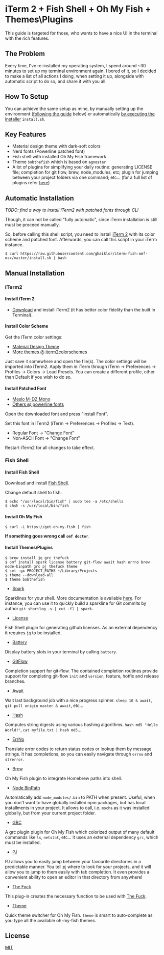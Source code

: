 # iTerm 2 + Fish Shell + Oh My Fish + Themes\Plugins

This guide is targeted for those, who wants to have a nice UI in the terminal with the rich features.

## The Problem

Every time, I've re-installed my operating system, I spend around ~30 minutes to set up my terminal environment again.
I bored of it, so I decided to make a list of all actions I doing, when setting it up, alongside with automatic script to do so, and share it with you all.

## How To Setup

You can achieve the same setup as mine, by manually setting up the environment ([following the guide](#manual-installation) below) or automatically [by executing the installer](#automatic-installation) `install.sh`.

## Key Features

- Material design theme with dark-soft colors
- Nerd fonts (Powerline patched font)
- Fish shell with installed Oh My Fish framework
- Theme `bobthefish` which is based on `agnoster`
- A lot of plugins for simplifying your daily routine: generating LICENSE file; completion for git flow, brew, node_modules, etc; plugin for jumping between your project folders via one command; etc... (for a full list of plugins refer [here](#install-themes\plugins))

## Automatic Installation

_TODO: find a way to install iTerm2 with patched fonts through CLI_

Though, it can not be called "fully automatic", since iTerm installation is still must be proceed manually.

So, before calling this shell script, you need to install [iTerm 2](#iterm2) with its color scheme and patched font.
Afterwards, you can call this script in your iTerm instance.

```shell
$ curl https://raw.githubusercontent.com/ghaiklor/iterm-fish-omf-osx/master/install.sh | bash
```

## Manual Installation

### iTerm2

#### Install iTerm 2

- [Download](http://www.iterm2.com/downloads.html) and install iTerm2 (it has better color fidelity than the built in Terminal).

#### Install Color Scheme

Get the iTerm color settings:

- [Material Design Theme](https://raw.githubusercontent.com/MartinSeeler/iterm2-material-design/master/material-design-colors.itermcolors)
- [More themes @ iterm2colorschemes](http://iterm2colorschemes.com)

Just save it somewhere and open the file(s).
The color settings will be imported into iTerm2.
Apply them in iTerm through iTerm -> Preferences -> Profiles -> Colors -> Load Presets.
You can create a different profile, other than Default if you wish to do so.

#### Install Patched Font

- [Meslo M-DZ Mono](https://github.com/ryanoasis/nerd-fonts/blob/master/patched-fonts/Meslo/M-DZ/complete/Meslo%20LG%20M%20DZ%20Regular%20Nerd%20Font%20Complete%20Mono.otf)
- [Others @ powerline fonts](https://github.com/ryanoasis/nerd-fonts)
    
Open the downloaded font and press "Install Font".

Set this font in iTerm2 (iTerm -> Preferences -> Profiles -> Text).

- Regular Font -> "Change Font"
- Non-ASCII Font -> "Change Font"

Restart iTerm2 for all changes to take effect.

### Fish Shell

#### Install Fish Shell

Download and install [Fish Shell](https://fishshell.com).

Change default shell to fish:

```shell
$ echo "/usr/local/bin/fish" | sudo tee -a /etc/shells
$ chsh -s /usr/local/bin/fish
```

#### Install Oh My Fish

```shell
$ curl -L https://get.oh-my.fish | fish
```

__If something goes wrong call `omf doctor`__.

#### Install Themes\Plugins

```shell
$ brew install jq grc thefuck
$ omf install spark license battery git-flow await hash errno brew node-binpath grc pj thefuck theme
$ set -gx PROJECT_PATHS ~/Library/Projects
$ theme --download-all
$ theme bobthefish
```

- [Spark](https://github.com/oh-my-fish/plugin-spark)

Sparklines for your shell.
More documentation is available [here](https://github.com/holman/spark).
For instance, you can use it to quickly build a sparkline for Git commits by author `git shortlog -s | cut -f1 | spark`.

- [License](https://github.com/oh-my-fish/plugin-license)

Fish Shell plugin for generating github licenses.
As an external dependency it requires `jq` to be installed.

- [Battery](https://github.com/oh-my-fish/plugin-battery)

Display battery slots in your terminal by calling `battery`.

- [GitFlow](https://github.com/oh-my-fish/plugin-git-flow)

Completion support for git-flow.
The contained completion routines provide support for completing git-flow `init` and `version`, feature, hotfix and release branches.

- [Await](https://github.com/oh-my-fish/plugin-await)

Wait last background job with a nice progress spinner.
`sleep 10 & await`, `git pull origin master & await`, etc...

- [Hash](https://github.com/oh-my-fish/plugin-hash)

Computes string digests using various hashing algorithms.
`hash md5 "Hello World!"`, `cat myfile.txt | hash md5`...

- [ErrNo](https://github.com/oh-my-fish/plugin-errno)

Translate error codes to return status codes or lookup them by message strings.
It has completions, so you can easily navigate through `errno` and `strerror`.

- [Brew](https://github.com/oh-my-fish/plugin-brew)

Oh My Fish plugin to integrate Homebrew paths into shell.

- [Node BinPath](https://github.com/oh-my-fish/plugin-node-binpath)

Automatically add `node_modules/.bin` to PATH when present.
Useful, when you don't want to have globally installed npm packages, but has local installments in your project.
It allows to call, i.e. `mocha` as it was installed globally, but from your current project folder.

- [GRC](https://github.com/oh-my-fish/plugin-grc)

A grc plugin plugin for Oh My Fish which colorized output of many default commands like `ls`, `netstat`, etc...
It uses an external dependency `grc`, which must be installed.

- [PJ](https://github.com/oh-my-fish/plugin-pj)

PJ allows you to easily jump between your favourite directories in a predictable manner.
You tell pj where to look for your projects, and it will allow you to jump to them easily with tab completion.
It even provides a convenient ability to open an editor in that directory from anywhere!

- [The Fuck](https://github.com/oh-my-fish/plugin-thefuck)

This plug-in creates the necessary function to be used with [The Fuck](https://github.com/nvbn/thefuck).

- [Theme](https://github.com/oh-my-fish/plugin-theme)

Quick theme switcher for Oh My Fish.
`theme` is smart to auto-complete as you type all the available oh-my-fish themes.

## License

[MIT](./LICENSE)
